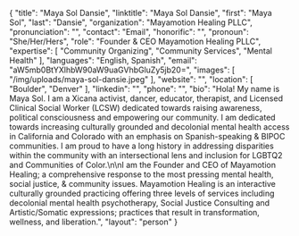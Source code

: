 {
  "title": "Maya Sol Dansie",
  "linktitle": "Maya Sol Dansie",
  "first": "Maya Sol",
  "last": "Dansie",
  "organization": "Mayamotion Healing PLLC",
  "pronunciation": "",
  "contact": "Email",
  "honorific": "",
  "pronoun": "She/Her/Hers",
  "role": "Founder & CEO Mayamotion Healing PLLC",
  "expertise": [
    "Community Organizing",
    "Community Services",
    "Mental Health"
  ],
  "languages": "English, Spanish",
  "email": "aW5mb0BtYXlhbW90aW9uaGVhbGluZy5jb20=",
  "images": [
    "/img/uploads/maya-sol-dansie.jpeg"
  ],
  "website": "",
  "location": [
    "Boulder",
    "Denver"
  ],
  "linkedin": "",
  "phone": "",
  "bio": "Hola! My name is Maya Sol. I am a Xicana activist, dancer, educator, therapist, and Licensed Clinical Social Worker (LCSW) dedicated towards raising awareness, political consciousness and empowering our community. I am dedicated towards increasing culturally grounded and decolonial mental health access in California and Colorado with an emphasis on Spanish-speaking & BIPOC communities. I am proud to have a long history in addressing disparities within the community with an intersectional lens and inclusion for LGBTQ2 and Communities of Color.\n\nI am the Founder and CEO of Mayamotion Healing; a comprehensive response to the most pressing mental health, social justice, & community issues. Mayamotion Healing is an interactive culturally grounded practicing offering three levels of services including decolonial mental health psychotherapy, Social Justice Consulting and Artistic/Somatic expressions; practices that result in transformation, wellness, and liberation.",
  "layout": "person"
}
